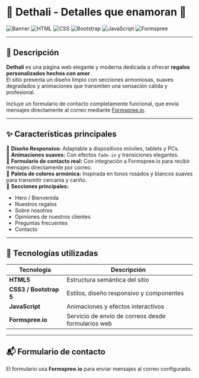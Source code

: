 # 🎁 Dethali - Detalles que enamoran 💐

![Banner](https://img.shields.io/badge/Hecho_con_Amor-💖-pink)
![HTML](https://img.shields.io/badge/HTML5-orange)
![CSS](https://img.shields.io/badge/CSS3-blue)
![Bootstrap](https://img.shields.io/badge/Bootstrap-5.3-purple)
![JavaScript](https://img.shields.io/badge/JavaScript-yellow)
![Formspree](https://img.shields.io/badge/Formspree.io-Form_Emails-green)

---

## 💌 Descripción

**Dethali** es una página web elegante y moderna dedicada a ofrecer **regalos personalizados hechos con amor**.  
El sitio presenta un diseño limpio con secciones armoniosas, suaves degradados y animaciones que transmiten una sensación cálida y profesional.

Incluye un formulario de contacto completamente funcional, que envía mensajes directamente al correo mediante [Formspree.io](https://formspree.io/).

---

## ✨ Características principales

🌷 **Diseño Responsivo:** Adaptable a dispositivos móviles, tablets y PCs.  
🌸 **Animaciones suaves:** Con efectos `fade-in` y transiciones elegantes.  
💝 **Formulario de contacto real:** Con integración a Formspree.io para recibir mensajes directamente por correo.  
🎨 **Paleta de colores armónica:** Inspirada en tonos rosados y blancos suaves para transmitir cercanía y cariño.  
📍 **Secciones principales:**
- Hero / Bienvenida  
- Nuestros regalos  
- Sobre nosotros  
- Opiniones de nuestros clientes  
- Preguntas frecuentes  
- Contacto  

---

## 🧱 Tecnologías utilizadas

| Tecnología | Descripción |
|-------------|-------------|
| **HTML5** | Estructura semántica del sitio |
| **CSS3 / Bootstrap 5** | Estilos, diseño responsivo y componentes |
| **JavaScript** | Animaciones y efectos interactivos |
| **Formspree.io** | Servicio de envío de correos desde formularios web |

---

## 📬 Formulario de contacto

El formulario usa **Formspree.io** para enviar mensajes al correo configurado.
